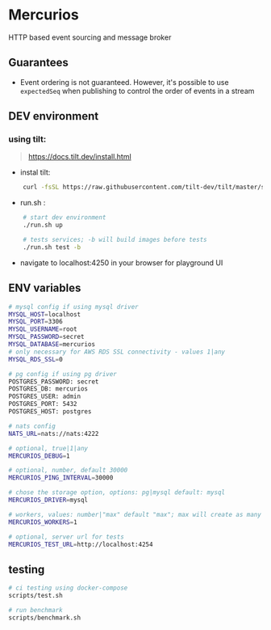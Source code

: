 # Mercurios

HTTP based event sourcing and message broker

## Guarantees

-   Event ordering is not guaranteed. However, it's possible to use `expectedSeq` when publishing to control the order of events in a stream

## DEV environment

### using tilt:

> https://docs.tilt.dev/install.html

-   instal tilt:

```sh
    curl -fsSL https://raw.githubusercontent.com/tilt-dev/tilt/master/scripts/install.sh | bash
```

-   run.sh :

```sh
    # start dev environment
    ./run.sh up

    # tests services; -b will build images before tests
    ./run.sh test -b
```

-   navigate to localhost:4250 in your browser for playground UI

## ENV variables

```sh
# mysql config if using mysql driver
MYSQL_HOST=localhost
MYSQL_PORT=3306
MYSQL_USERNAME=root
MYSQL_PASSWORD=secret
MYSQL_DATABASE=mercurios
# only necessary for AWS RDS SSL connectivity - values 1|any
MYSQL_RDS_SSL=0

# pg config if using pg driver
POSTGRES_PASSWORD: secret
POSTGRES_DB: mercurios
POSTGRES_USER: admin
POSTGRES_PORT: 5432
POSTGRES_HOST: postgres

# nats config
NATS_URL=nats://nats:4222

# optional, true|1|any
MERCURIOS_DEBUG=1

# optional, number, default 30000
MERCURIOS_PING_INTERVAL=30000

# chose the storage option, options: pg|mysql default: mysql
MERCURIOS_DRIVER=mysql

# workers, values: number|"max" default "max"; max will create as many workers as the cpu cores
MERCURIOS_WORKERS=1

# optional, server url for tests
MERCURIOS_TEST_URL=http://localhost:4254
```

## testing

```sh
# ci testing using docker-compose
scripts/test.sh

# run benchmark
scripts/benchmark.sh
```
